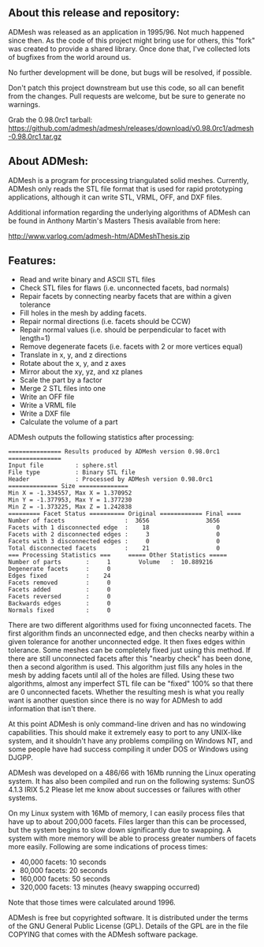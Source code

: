 About this release and repository:
----------------------------------

ADMesh was released as an application in 1995/96. Not much happened since then.
As the code of this project might bring use for others, this "fork" was created
to provide a shared library. Once done that, I've collected lots of bugfixes
from the world around us.

No further development will be done, but bugs will be resolved, if possible.

Don't patch this project downstream but use this code, so all can benefit from
the changes. Pull requests are welcome, but be sure to generate no warnings.

Grab the 0.98.0rc1 tarball:
https://github.com/admesh/admesh/releases/download/v0.98.0rc1/admesh-0.98.0rc1.tar.gz

About ADMesh:
-------------

ADMesh is a program for processing triangulated solid meshes. Currently,
ADMesh only reads the STL file format that is used for rapid prototyping
applications, although it can write STL, VRML, OFF, and DXF files.

Additional information regarding the underlying algorithms of ADMesh
can be found in Anthony Martin's Masters Thesis available from here:

http://www.varlog.com/admesh-htm/ADMeshThesis.zip

Features:
---------

 * Read and write binary and ASCII STL files
 * Check STL files for flaws (i.e. unconnected facets, bad normals)
 * Repair facets by connecting nearby facets that are within a given tolerance
 * Fill holes in the mesh by adding facets.
 * Repair normal directions (i.e. facets should be CCW)
 * Repair normal values (i.e. should be perpendicular to facet with length=1)
 * Remove degenerate facets (i.e. facets with 2 or more vertices equal)
 * Translate in x, y, and z directions
 * Rotate about the x, y, and z axes
 * Mirror about the xy, yz, and xz planes
 * Scale the part by a factor
 * Merge 2 STL files into one
 * Write an OFF file 
 * Write a VRML file 
 * Write a DXF file 
 * Calculate the volume of a part

ADMesh outputs the following statistics after processing:

````
=============== Results produced by ADMesh version 0.98.0rc1 ===============
Input file         : sphere.stl
File type          : Binary STL file
Header             : Processed by ADMesh version 0.98.0rc1
============== Size ==============
Min X = -1.334557, Max X = 1.370952
Min Y = -1.377953, Max Y = 1.377230
Min Z = -1.373225, Max Z = 1.242838
========= Facet Status ========== Original ============ Final ====
Number of facets                 :  3656                3656
Facets with 1 disconnected edge  :    18                   0
Facets with 2 disconnected edges :     3                   0
Facets with 3 disconnected edges :     0                   0
Total disconnected facets        :    21                   0
=== Processing Statistics ===     ===== Other Statistics =====
Number of parts       :     1        Volume   :  10.889216
Degenerate facets     :     0
Edges fixed           :    24
Facets removed        :     0
Facets added          :     0
Facets reversed       :     0
Backwards edges       :     0
Normals fixed         :     0
````

There are two different algorithms used for fixing unconnected facets.  The
first algorithm finds an unconnected edge, and then checks nearby within a
given tolerance for another unconnected edge.  It then fixes edges within
tolerance.  Some meshes can be completely fixed just using this method.  If
there are still unconnected facets after this "nearby check" has been done,
then a second algorithm is used.  This algorithm just fills any holes in the
mesh by adding facets until all of the holes are filled.  Using these two
algorithms, almost any imperfect STL file can be "fixed" 100% so that there
are 0 unconnected facets.  Whether the resulting mesh is what you really
want is another question since there is no way for ADMesh to add information
that isn't there.

At this point ADMesh is only command-line driven and has no windowing
capabilities.  This should make it extremely easy to port to any UNIX-like
system, and it shouldn't have any problems compiling on Windows NT, and some
people have had success compiling it under DOS or Windows using DJGPP.

ADMesh was developed on a 486/66 with 16Mb running the Linux operating system.
It has also been compiled and run on the following systems:
SunOS 4.1.3
IRIX  5.2
Please let me know about successes or failures with other systems.

On my Linux system with 16Mb of memory, I can easily process files that have
up to about 200,000 facets.  Files larger than this can be processed, but
the system begins to slow down significantly due to swapping.  A system with
more memory will be able to process greater numbers of facets more easily.
Following are some indications of process times:

 * 40,000  facets: 10 seconds
 * 80,000  facets: 20 seconds
 * 160,000 facets: 50 seconds
 * 320,000 facets: 13 minutes (heavy swapping occurred)

Note that those times were calculated around 1996.

ADMesh is free but copyrighted software.  It is distributed under the terms
of the GNU General Public License (GPL). Details of the GPL are in the file
COPYING that comes with the ADMesh software package.
